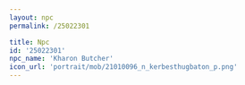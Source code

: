```yaml
---
layout: npc
permalink: /25022301

title: Npc
id: '25022301'
npc_name: 'Kharon Butcher'
icon_url: 'portrait/mob/21010096_n_kerbesthugbaton_p.png'
---
```


